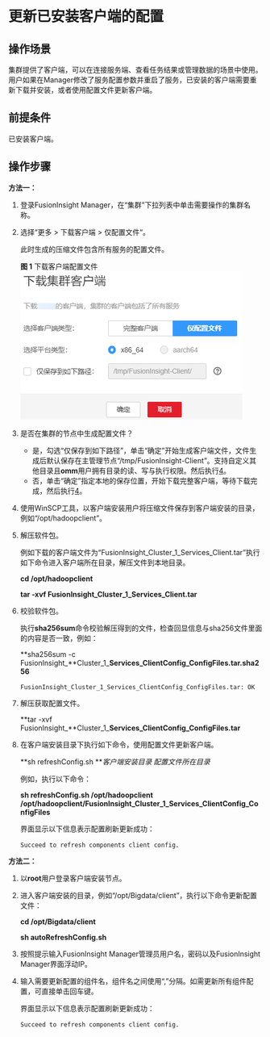# 更新已安装客户端的配置<a name="admin_guide_000173"></a>

## 操作场景<a name="zh-cn_topic_0263899336_zh-cn_topic_0193213946_sbdc562e5115842a693e1418b1d8b7337"></a>

集群提供了客户端，可以在连接服务端、查看任务结果或管理数据的场景中使用。用户如果在Manager修改了服务配置参数并重启了服务，已安装的客户端需要重新下载并安装，或者使用配置文件更新客户端。

## 前提条件<a name="zh-cn_topic_0263899336_zh-cn_topic_0193213946_s134bab097eaf4f17a5c3940fd11e97e3"></a>

已安装客户端。

## 操作步骤<a name="zh-cn_topic_0263899336_zh-cn_topic_0193213946_scecf662ed55548db9a0b918697f2d909"></a>

**方法一：**

1.  登录FusionInsight Manager，在“集群”下拉列表中单击需要操作的集群名称。
2.  选择“更多  \>  下载客户端  \>  仅配置文件“。

    此时生成的压缩文件包含所有服务的配置文件。

    **图 1**  下载客户端配置文件<a name="zh-cn_topic_0263899336_fig147701326131920"></a>  
    ![](figures/下载客户端配置文件-100.png "下载客户端配置文件-100")

3.  是否在集群的节点中生成配置文件？
    -   是，勾选“仅保存到如下路径”，单击“确定”开始生成客户端文件，文件生成后默认保存在主管理节点“/tmp/FusionInsight-Client”。支持自定义其他目录且**omm**用户拥有目录的读、写与执行权限。然后执行[4](#zh-cn_topic_0263899336_zh-cn_topic_0193213946_l6af983f03121493ca3526296f5b650c3)。
    -   否，单击“确定”指定本地的保存位置，开始下载完整客户端，等待下载完成，然后执行[4](#zh-cn_topic_0263899336_zh-cn_topic_0193213946_l6af983f03121493ca3526296f5b650c3)。

4.  <a name="zh-cn_topic_0263899336_zh-cn_topic_0193213946_l6af983f03121493ca3526296f5b650c3"></a>使用WinSCP工具，以客户端安装用户将压缩文件保存到客户端安装的目录，例如“/opt/hadoopclient”。
5.  解压软件包。

    例如下载的客户端文件为“FusionInsight\_Cluster\_1\_Services\_Client.tar”执行如下命令进入客户端所在目录，解压文件到本地目录。

    **cd /opt/hadoopclient**

    **tar -xvf FusionInsight\_Cluster\_1\_Services\_Client.tar**

6.  校验软件包。

    执行**sha256sum**命令校验解压得到的文件，检查回显信息与sha256文件里面的内容是否一致，例如：

    **sha256sum -c FusionInsight\_**Cluster\_1\_**Services\_ClientConfig\_ConfigFiles.tar.sha256**

    ```
    FusionInsight_Cluster_1_Services_ClientConfig_ConfigFiles.tar: OK     
    ```

7.  解压获取配置文件。

    **tar -xvf FusionInsight\_**Cluster\_1\_**Services\_ClientConfig\_ConfigFiles.tar**

8.  在客户端安装目录下执行如下命令，使用配置文件更新客户端。

    **sh refreshConfig.sh **_客户端安装目录_ _配置文件所在目录_

    例如，执行以下命令：

    **sh refreshConfig.sh /opt/hadoopclient /opt/**hadoop**client/FusionInsight\_Cluster\_1\_Services\_ClientConfig\_ConfigFiles**

    界面显示以下信息表示配置刷新更新成功：

    ```
    Succeed to refresh components client config.
    ```


**方法二：**

1.  以**root**用户登录客户端安装节点。
2.  进入客户端安装的目录，例如“/opt/Bigdata/client”，执行以下命令更新配置文件：

    **cd /opt/Bigdata/client**

    **sh autoRefreshConfig.sh**

3.  按照提示输入FusionInsight Manager管理员用户名，密码以及FusionInsight Manager界面浮动IP。
4.  输入需要更新配置的组件名，组件名之间使用“,”分隔。如需更新所有组件配置，可直接单击回车键。

    界面显示以下信息表示配置刷新更新成功：

    ```
    Succeed to refresh components client config.
    ```


